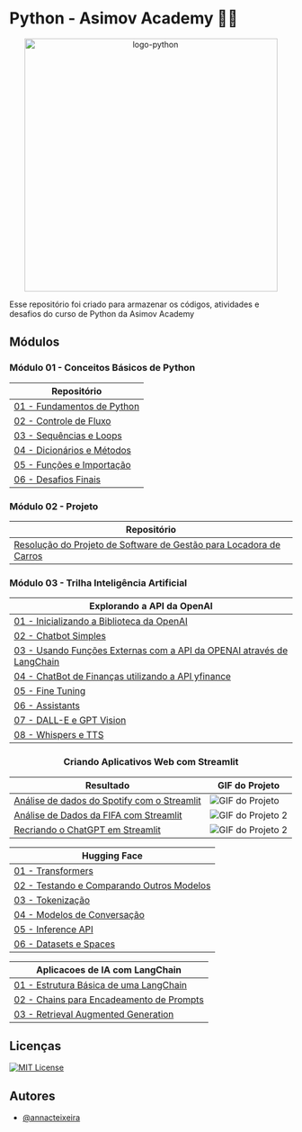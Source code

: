 # Python - Asimov Academy 👩‍💻

<p align="center"><img alt="logo-python" src="https://ciracollege.com/wp-content/uploads/2020/11/How-to-Learn-Python.jpg" width=450/></p>


Esse repositório foi criado para armazenar os códigos, atividades e desafios do curso de Python da Asimov Academy

## Módulos

<h3>Módulo 01 - Conceitos Básicos de Python</h3>
<div align="center">
    <table>
        <thead>
            <tr>
                <th>Repositório</th>
            </tr>
        </thead>
        <tbody>
            <tr>
                <td><a href="https://github.com/annacteixeira/Python-Asimov-Academy/tree/main/Conceitos%20Basicos%20de%20Python/01%20-%20Fundamentos%20de%20Python">01 - Fundamentos de Python</a></td>
            </tr>
          <tr>
                <td><a href="https://github.com/annacteixeira/Python-Asimov-Academy/tree/main/Conceitos%20Basicos%20de%20Python/02%20-%20Controle%20de%20Fluxo">02 - Controle de Fluxo</a></td>
            </tr>
          <tr>
                <td><a href="https://github.com/annacteixeira/Python-Asimov-Academy/tree/main/Conceitos%20Basicos%20de%20Python/03%20-%20Sequencias%20e%20Loops">03 - Sequências e Loops</a></td>
          </tr>
            <tr>
                <td><a href="https://github.com/annacteixeira/Python-Asimov-Academy/tree/main/Conceitos%20Basicos%20de%20Python/04%20-%20Dicionarios%20e%20Metodos">04 - Dicionários e Métodos</a></td>
            </tr>
            <tr>
                <td><a href="https://github.com/annacteixeira/Python-Asimov-Academy/tree/main/Conceitos%20Basicos%20de%20Python/05%20-%20Funcoes%20e%20Importacao">05 - Funções e Importação</a></td>
            </tr>
            <tr>
                <td><a href="https://github.com/annacteixeira/Python-Asimov-Academy/tree/main/Conceitos%20Basicos%20de%20Python/06%20-%20Desafios%20finais">06 - Desafios Finais</a></td>
            </tr>
        </tbody>
    </table>
</div>

<h3>Módulo 02 - Projeto </h3>
<div align="center">
    <table>
        <thead>
            <tr>
                <th>Repositório</th>
            </tr>
        </thead>
        <tr>
            <td><a href="https://github.com/annacteixeira/Python-Asimov-Academy/tree/main/Projeto%20-%20Software%20de%20Gestao%20para%20Locadora%20de%20Carros">Resolução do Projeto de Software de Gestão para Locadora de Carros</a></td>
        </tr>
    </table>
</div>

<h3>Módulo 03 - Trilha Inteligência Artificial </h3>
<div align="center">
    <table>
        <thead>
            <tr>
                <th>Explorando a API da OpenAI</th>
            </tr>
        </thead>
        <tr>
            <td>
                <a href="https://github.com/annacteixeira/Python-Asimov-Academy/tree/main/Trilha%20-%20Inteligencia%20Artificial/01%20-%20Explorando%20a%20API%20da%20OpenAi/01%20-%20Inicializando%20a%20Biblioteca%20da%20OpenAI">01 - Inicializando a Biblioteca da OpenAI</a>
            </td>
        </tr>
        <tr>
            <td>
                <a href="https://github.com/annacteixeira/Python-Asimov-Academy/tree/main/Trilha%20-%20Inteligencia%20Artificial/01%20-%20Explorando%20a%20API%20da%20OpenAi/02%20-%20ChatBot%20Simples">02 - Chatbot Simples</a>
                </td>
        </tr>
        <tr>
            <td>
                <a href="https://github.com/annacteixeira/Python-Asimov-Academy/blob/main/Trilha%20-%20Inteligencia%20Artificial/03_funcoes_externas_langchain.py">03 - Usando Funções Externas com a API da OPENAI através de LangChain</a>
                </td>
        </tr>
        <tr>
            <td>
                <a href="https://github.com/annacteixeira/Python-Asimov-Academy/tree/main/Trilha%20-%20Inteligencia%20Artificial/01%20-%20Explorando%20a%20API%20da%20OpenAi/04%20-%20ChatBot%20Finanças">04 - ChatBot de Finanças utilizando a API yfinance</a>
                </td>
        </tr>
        <tr>
            <td>
                <a href="https://github.com/annacteixeira/Python-Asimov-Academy/tree/main/Trilha%20-%20Inteligencia%20Artificial/01%20-%20Explorando%20a%20API%20da%20OpenAi/05%20-%20Fine%20Tuning">05 - Fine Tuning</a>
                </td>
        </tr>
        <tr>
            <td>
                <a href="https://github.com/annacteixeira/Python-Asimov-Academy/tree/main/Trilha%20-%20Inteligencia%20Artificial/01%20-%20Explorando%20a%20API%20da%20OpenAi/06%20-%20Assistants">06 - Assistants</a>
                </td>
        </tr>
        <tr>
            <td>
                <a href="https://github.com/annacteixeira/Python-Asimov-Academy/tree/main/Trilha%20-%20Inteligencia%20Artificial/01%20-%20Explorando%20a%20API%20da%20OpenAi/07%20-%20DALL-E%20e%20GPT-Vision">07 - DALL-E e GPT Vision</a>
                </td>
        </tr>
        <tr>
            <td>
                <a href="https://github.com/annacteixeira/Python-Asimov-Academy/tree/main/Trilha%20-%20Inteligencia%20Artificial/01%20-%20Explorando%20a%20API%20da%20OpenAi/08%20-%20Whisper%20e%20TTS">08 - Whispers e TTS</a>
                </td>
        </tr>
    </table>

<table>
  <h3>Criando Aplicativos Web com Streamlit</h2>  
  <thead>
    <tr>
      <th>Resultado</th>
      <th>GIF do Projeto</th>
    </tr>
  </thead>
  <tbody>
    <tr>
      <td><a href="https://github.com/annacteixeira/Python-Asimov-Academy/tree/main/Trilha%20-%20Inteligencia%20Artificial/02%20-%20Criando%20Aplicativos%20Web%20com%20Streamlit/01%20-%20Spotify%20App%20com%20Streamlit" target="_blank">Análise de dados do Spotify com o Streamlit</a></td>
      <td><img src="https://github.com/annacteixeira/Python-Asimov-Academy/blob/main/Gifs%20-%20Projetos/Projeto%20Spotify.gif" alt="GIF do Projeto"></td>
    </tr>
    <tr>
      <td><a href="https://github.com/annacteixeira/Python-Asimov-Academy/tree/main/Trilha%20-%20Inteligencia%20Artificial/02%20-%20Criando%20Aplicativos%20Web%20com%20Streamlit/02%20-%20Analise%20de%20Dados%20da%20FIFA" target="_blank">Análise de Dados da FIFA com Streamlit</a></td>
      <td><img src="https://github.com/annacteixeira/Python-Asimov-Academy/blob/main/Gifs%20-%20Projetos/Projeto%20FIFA.gif" alt="GIF do Projeto 2"></td>
    </tr>
    <tr>
      <td><a href="https://github.com/annacteixeira/Python-Asimov-Academy/tree/main/Trilha%20-%20Inteligencia%20Artificial/02%20-%20Criando%20Aplicativos%20Web%20com%20Streamlit/02%20-%20Analise%20de%20Dados%20da%20FIFA" target="_blank">Recriando o ChatGPT em Streamlit</a></td>
      <td><img src="https://github.com/annacteixeira/Python-Asimov-Academy/blob/main/Gifs%20-%20Projetos/Projeto%20Chatbot%20-%20Streamlit.gif" alt="GIF do Projeto 2"></td>
    </tr>
  </tbody>
</table>

</div>

<div align="center">
    <table>
        <thead>
            <tr>
                <th>Hugging Face</th>
            </tr>
        </thead>
        <tr>
            <td>
                <a href="https://github.com/annacteixeira/Python-Asimov-Academy/tree/main/Trilha%20-%20Inteligencia%20Artificial/03%20-%20Hugging%20Face/01%20-%20Transformers">01 - Transformers</a>
            </td>
        </tr>
        <tr>
            <td>
                <a href="https://github.com/annacteixeira/Python-Asimov-Academy/tree/main/Trilha%20-%20Inteligencia%20Artificial/03%20-%20Hugging%20Face/02%20-%20Testando%20e%20Comparando%20Outros%20Modelos">02 - Testando e Comparando Outros Modelos</a>
            </td>
        </tr>
        <tr>
            <td>
                <a href="https://github.com/annacteixeira/Python-Asimov-Academy/tree/main/Trilha%20-%20Inteligencia%20Artificial/03%20-%20Hugging%20Face/03%20-%20Tokenizacao">03 - Tokenização</a>
            </td>
        </tr>
        <tr>
            <td>
                <a href="https://github.com/annacteixeira/Python-Asimov-Academy/tree/main/Trilha%20-%20Inteligencia%20Artificial/03%20-%20Hugging%20Face/04%20-%20Modelos%20de%20Conversacao">04 - Modelos de Conversação</a>
            </td>
        </tr>
        <tr>
            <td>
                <a href="https://github.com/annacteixeira/Python-Asimov-Academy/tree/main/Trilha%20-%20Inteligencia%20Artificial/03%20-%20Hugging%20Face/05%20-%20Inference%20API">05 - Inference API</a>
            </td>
        </tr>
        <tr>
            <td>
                <a href="https://github.com/annacteixeira/Python-Asimov-Academy/tree/main/Trilha%20-%20Inteligencia%20Artificial/03%20-%20Hugging%20Face/06%20-%20Datasets%20e%20Spaces">06 - Datasets e Spaces</a>
            </td>
        </tr>
    </table>

</div>

<div align="center">
    <table>
        <thead>
            <tr>
                <th>Aplicacoes de IA com LangChain</th>
            </tr>
        </thead>
        <tr>
            <td>
                <a href="https://github.com/annacteixeira/Python-Asimov-Academy/tree/main/Trilha%20-%20Inteligencia%20Artificial/04%20-%20Aplicacoes%20de%20IA%20com%20LangChain/01%20-%20Estrutura%20Basica%20de%20LangChain">01 - Estrutura Básica de uma LangChain</a>
            </td>
        </tr>
        <tr>
            <td>
                <a href="https://github.com/annacteixeira/Python-Asimov-Academy/tree/main/Trilha%20-%20Inteligencia%20Artificial/04%20-%20Aplicacoes%20de%20IA%20com%20LangChain/02%20-%20Chains%20para%20Encadeamento%20de%20Prompts">02 - Chains para Encadeamento de Prompts</a>
            </td>
        </tr>
        <tr>
            <td>
                <a href="https://github.com/annacteixeira/Python-Asimov-Academy/tree/main/Trilha%20-%20Inteligencia%20Artificial/04%20-%20Aplicacoes%20de%20IA%20com%20LangChain/03%20-%20Retrieval%20Augmented%20Generation">03 - Retrieval Augmented Generation</a>
            </td>
        </tr>
    </table>
</div>

## Licenças

[![MIT License](https://img.shields.io/badge/License-MIT-green.svg)](https://choosealicense.com/licenses/mit/)


## Autores

- [@annacteixeira](https://www.github.com/annacteixeira)
